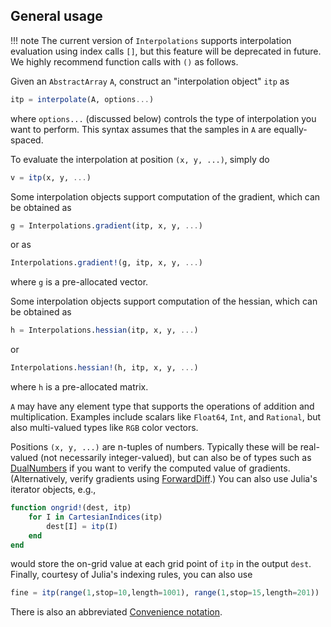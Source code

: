 ## General usage

!!! note
    The current version of `Interpolations` supports interpolation evaluation
    using index calls `[]`, but this feature will be deprecated in future.
    We highly recommend function calls with `()` as follows.

Given an `AbstractArray` `A`, construct an "interpolation object" `itp` as
```julia
itp = interpolate(A, options...)
```
where `options...` (discussed below) controls the type of interpolation you want
to perform.  This syntax assumes that the samples in `A` are equally-spaced.

To evaluate the interpolation at position `(x, y, ...)`, simply do
```julia
v = itp(x, y, ...)
```

Some interpolation objects support computation of the gradient, which
can be obtained as
```julia
g = Interpolations.gradient(itp, x, y, ...)
```
or as
```julia
Interpolations.gradient!(g, itp, x, y, ...)
```
where `g` is a pre-allocated vector.

Some interpolation objects support computation of the hessian,
which can be obtained as
```julia
h = Interpolations.hessian(itp, x, y, ...)
```
or
```julia
Interpolations.hessian!(h, itp, x, y, ...)
```
where `h` is a pre-allocated matrix.

`A` may have any element type that supports the operations of addition and
multiplication.  Examples include scalars like `Float64`, `Int`, and `Rational`,
but also multi-valued types like `RGB` color vectors.

Positions `(x, y, ...)` are n-tuples of numbers. Typically these will be
real-valued (not necessarily integer-valued), but can also be of types
such as [DualNumbers](https://github.com/JuliaDiff/DualNumbers.jl) if
you want to verify the computed value of gradients.
(Alternatively, verify gradients using
[ForwardDiff](https://github.com/JuliaDiff/ForwardDiff.jl).)
You can also use Julia's iterator objects, e.g.,

```julia
function ongrid!(dest, itp)
    for I in CartesianIndices(itp)
        dest[I] = itp(I)
    end
end
```
would store the on-grid value at each grid point of `itp` in the output `dest`.
Finally, courtesy of Julia's indexing rules, you can also use
```julia
fine = itp(range(1,stop=10,length=1001), range(1,stop=15,length=201))
```

There is also an abbreviated [Convenience notation](@ref).
